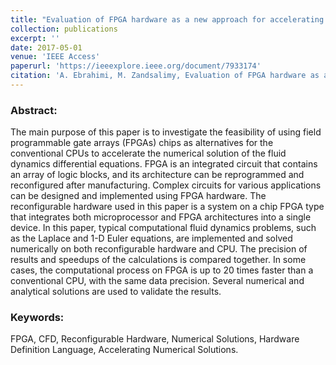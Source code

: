 ```yaml
---
title: "Evaluation of FPGA hardware as a new approach for accelerating the numerical solution of CFD problems"
collection: publications
excerpt: ''
date: 2017-05-01
venue: 'IEEE Access'
paperurl: 'https://ieeexplore.ieee.org/document/7933174'
citation: 'A. Ebrahimi, M. Zandsalimy, Evaluation of FPGA hardware as a new approach for accelerating the numerical solution of CFD problems, IEEE Access 5 (2017) 9717-9727.'
---
```


### Abstract:

The main purpose of this paper is to investigate the feasibility of using field programmable gate arrays (FPGAs) chips as alternatives for the conventional CPUs to accelerate the numerical solution of the fluid dynamics differential equations. FPGA is an integrated circuit that contains an array of logic blocks, and its architecture can be reprogrammed and reconfigured after manufacturing. Complex circuits for various applications can be designed and implemented using FPGA hardware. The reconfigurable hardware used in this paper is a system on a chip FPGA type that integrates both microprocessor and FPGA architectures into a single device. In this paper, typical computational fluid dynamics problems, such as the Laplace and 1-D Euler equations, are implemented and solved numerically on both reconfigurable hardware and CPU. The precision of results and speedups of the calculations is compared together. In some cases, the computational process on FPGA is up to 20 times faster than a conventional CPU, with the same data precision. Several numerical and analytical solutions are used to validate the results.

### Keywords:
FPGA, CFD, Reconfigurable Hardware, Numerical Solutions, Hardware Definition Language, Accelerating Numerical Solutions.
